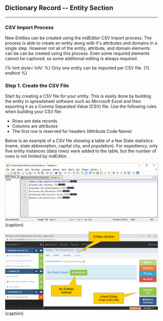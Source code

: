 ## Dictionary Record -- Entity Section
---

### CSV Import Process

New <span class="md-panel">Entities</span> can be created using the mdEditor CSV Import process.  The process is able to create an entity along with it's attributes and domains in a single step.  However not all of the entity, attribute, and domain elements can be can be created using this process.  Even some required elements cannot be captured, so some additional editing is always required.  

{% hint style='info' %}
  Only one entity can be imported per CSV file.
{% endhint %}

### Step 1. Create the CSV File

Start by creating a CSV file for your entity.  This is easily done by building the entity in spreadsheet software such as Microsoft Excel and then exporting it as a Comma Separated Value (CSV) file. Use the following rules when building your CSV file:

 * Rows are data records
 * Columns are attributes
 * The first row is reserved for headers (<span class="md-panel">Attribute</span> <span class="md-element">Code Name</span>)

Below is an example of a CSV file showing a table of a few State statistics (name, state abbreviation, capital city, and population).  For expediency, only five entity instances (data rows) were added to the table, but the number of rows is not limited by mdEditor.
 
![Example CSV File](/assets/reference/edit-objects/dictionary/entities/sampleCSV.png){caption}



![Entity Edit Window with no Entities Defined](/assets/reference/edit-objects/dictionary/entities/dictionary-entity1.png){caption}
